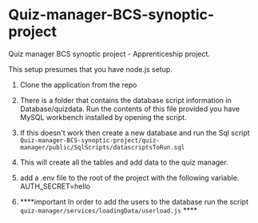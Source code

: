# Quiz-manager-BCS-synoptic-project

Quiz manager BCS synoptic project - Apprenticeship project.

This setup presumes that you have node.js setup.

1. Clone the application from the repo
2. There is a folder that contains the database script information in Database/quizdata. Run the contents of this file provided you have MySQL workbench installed by opening the script.
3. If this doesn't work then create a new database and run the Sql script `Quiz-manager-BCS-synoptic-project/quiz-manager/public/SqlScripts/datascriptsToRun.sql` 
4. This will create all the tables and add data to the quiz manager.

5. add a .env file to the root of the project with the following variable.
AUTH_SECRET=hello

6. ****important In order to add the users to the database run the script `quiz-manager/services/loadingData/userload.js` ****
